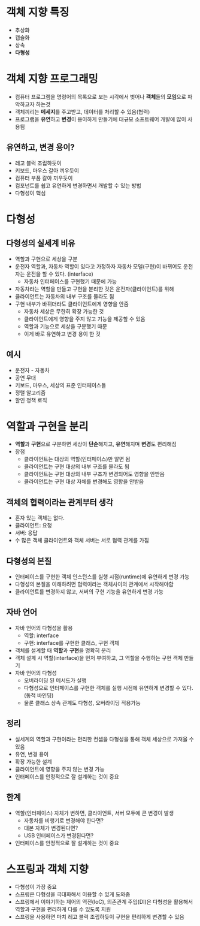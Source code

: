 # 객체 지향 특징
* 추상화
* 캡슐화
* 상속
* <b>다형성</b>

# 객체 지향 프로그래밍
* 컴퓨터 프로그램을 명령어의 목록으로 보는 시각에서 벗어나 <b>객체</b>들의 <b>모임</b>으로 파악하고자 하는것
* 객체끼리는 <b>메세지</b>를 주고받고, 데이터를 처리할 수 있음(협력)
* 프로그램을 <b>유연</b>하고 <b>변경</b>이 용이하게 만들기에 대규모 소프트웨어 개발에 많이 사용됨

## 유연하고, 변경 용이?
* 레고 블럭 조립하듯이
* 키보드, 마우스 갈아 끼우듯이
* 컴퓨터 부품 갈아 끼우듯이
* 컴포넌트를 쉽고 유연하게 변경하면서 개발할 수 있는 방법
* 다형성이 핵심

# 다형성
## 다형성의 실세계 비유
* 역할과 구현으로 세상을 구분
* 운전자 역할과, 자동차 역할이 있다고 가정하자 자동차 모델(구현)이 바뀌어도 운전자는 운전을 할 수 있다. (interface)
    * 자동차 인터페이스를 구현했기 때문에 가능
* 자동차라는 역할을 만들고 구현을 분리한 것은 운전자(클라이언트)를 위해
* 클라이언트는 자동차의 내부 구조를 몰라도 됨
* 구현 내부가 바뀌더라도 클라이언트에게 영향을 안줌
    * 자동차 세상은 무한히 확장 가능한 것
    * 클라이언트에게 영향을 주지 않고 기능을 제공할 수 있음
    * 역할과 기능으로 세상을 구분했기 때문
    * 이게 바로 유연하고 변경 용이 한 것
## 예시
* 운전자 - 자동차
* 공연 무대
* 키보드, 마우스, 세상의 표준 인터페이스들
* 정렬 알고리즘
* 할인 정책 로직

# 역할과 구현을 분리
* <b>역할</b>과 <b>구현</b>으로 구분하면 세상이 <b>단순</b>해지고, <b>유연</b>해지며 <b>변경</b>도 편리해짐
*  장점
    * 클라이언트는 대상의 역할(인터페이스)만 알면 됨
    * 클라이언트는 구현 대상의 내부 구조를 몰라도 됨
    * 클라이언트는 구현 대상의 내부 구조가 변경되어도 영향을 안받음
    * 클라이언트는 구현 대상 자체를 변경해도 영향을 안받음
## 객체의 협력이라는 관계부터 생각
* 혼자 있는 객체는 없다.
* 클라이언트: 요청
* 서버: 응답
* 수 많은 객체 클라이언트와 객체 서버는 서로 협력 관계를 가짐

## 다형성의 본질
* 인터페이스를 구현한 객체 인스턴스를 실행 시점(runtime)에 유연하게 변경 가능
* 다형성의 본질을 이해하려면 협력이라는 객체사이의 관계에서 시작해야함
* 클라이언트를 변경하지 않고, 서버의 구현 기능을 유연하게 변경 가능

## 자바 언어
* 자바 언어의 다형성을 활용
    * 역할: interface
    * 구현: interface를 구현한 클래스, 구현 객체
* 객체를 설계할 때 <b>역할</b>과 <b>구현</b>을 명확히 분리
* 객체 설계 시 역할(interface)을 먼저 부여하고, 그 역할을 수행하는 구현 객체 만들기
* 자바 언어의 다형성
    * 오버라이딩 된 메서드가 실행
    * 다형성으로 인터페이스를 구현한 객체를 실행 시점에 유연하게 변경할 수 있다.(동적 바인딩)
    * 물론 클래스 상속 관계도 다형성, 오버라이딩 적용가능

## 정리
* 실세계의 역할과 구현이라는 편리한 컨셉을 다형성을 통해 객체 세상으로 가져올 수 있음
* 유연, 변경 용이
* 확장 가능한 설계
* 클라이언트에 영향을 주지 않는 변경 가능
* 인터페이스를 안정적으로 잘 설계하는 것이 중요
## 한계
* 역할(인터페이스) 자체가 변하면, 클라이언트, 서버 모두에 큰 변경이 발생
    * 자동차를 비행기로 변경해야 한다면?
    * 대본 자체가 변경된다면?
    * USB 인터페이스가 변경된다면?
* 인터페이스를 안정적으로 잘 설계하는 것이 중요

# 스프링과 객체 지향
* 다형성이 가장 중요
* 스프링은 다형성을 극대화해서 이용할 수 있게 도와줌
* 스프링에서 이야기하는 제어의 역전(IoC), 의존관계 주입(DI)은 다형성을 활용해서 역할과 구현을 편리하게 다룰 수 있도록 지원
* 스프링을 사용하면 마치 레고 블럭 조립하듯이 구현을 편리하게 변경할 수 있음